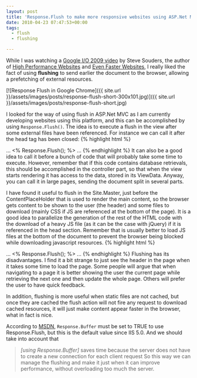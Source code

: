 ```yaml
---
layout: post
title: 'Response.Flush to make more responsive websites using ASP.Net MVC'
date: 2010-04-23 07:47:53+00:00
tags:
  - flush
  - flushing

---
```


While I was watching a [Google I/O 2009 video](http://www.youtube.com/watch?v=aJGC0JSlpPE) by Steve Souders, the author of [High Performance Websites](http://oreilly.com/catalog/9780596529307) and [Even Faster Websites](http://oreilly.com/catalog/9780596522315), I really liked the fact of using **flushing** to send earlier the document to the browser, allowing a prefetching of external resources.

[![Response Flush in Google Chrome]({{ site.url }}/assets/images/posts/response-flush-short-300x101.jpg)]({{ site.url }}/assets/images/posts/response-flush-short.jpg)

I looked for the way of using flush in ASP.Net MVC as I am currently developing websites using this platform, and this can be accomplished by using `Response.Flush()`. The idea is to execute a flush in the view after some external files have been referenced. For instance we can call it after the head tag has been closed:
{% highlight html %}
<html>
  <head>
    <link href="reset.css" rel="stylesheet" type="text/css" />
    <link href="my-styles.css" rel="stylesheet" type="text/css" />
    ...
    <asp:ContentPlaceHolder ID="head" runat="server"></asp:ContentPlaceHolder>
  </head>
  <% Response.Flush(); %>
  <body>
    ...
  </body>
</html>
{% endhighlight %}
It can also be a good idea to call it before a bunch of code that will probably take some time to execute. However, remember that if this code contains database retrievals, this should be accomplished in the controller part, so that when the view starts rendering it has access to the data, stored in its ViewData. Anyway, you can call it in large pages, sending the document split in several parts.

I have found it useful to flush in the Site.Master, just before the ContentPlaceHolder that is used to render the main content, so the browser gets content to be shown to the user (the header) and some files to download (mainly CSS if JS are referenced at the bottom of the page). It is a good idea to parallelize the generation of the rest of the HTML code with the download of a heavy JS file (as it can be the case with jQuery) if it is referenced in the head section. Remember that is usually better to load JS files at the bottom of the document to prevent the browser being blocked while downloading javascript resources.
{% highlight html %}
<html>
  <head>
    <link href="reset.css" rel="stylesheet" type="text/css" />
    <link href="my-styles.css" rel="stylesheet" type="text/css" />
    ...
    <script src="Scripts/jquery-1.4.2.min.js" type="text/javascript"></script>
    <asp:ContentPlaceHolder ID="head" runat="server"></asp:ContentPlaceHolder>
  </head>
  <% Response.Flush(); %>
  <body>
    ...
  </body>
</html>
{% endhighlight %}
Flushing has its disadvantages. I find it a bit strange to just see the header in the page when it takes some time to load the page. Some people will argue that when navigating to a page it is better showing the user the current page while retrieving the next one and then update the whole page. Others will prefer the user to have quick feedback.

In addition, flushing is more useful when static files are not cached, but once they are cached the flush action will not fire any request to download cached resources, it will just make content appear faster in the browser, what in fact is nice.

According to [MSDN](http://msdn.microsoft.com/en-us/library/ms526001.aspx), `Response.Buffer` must be set to TRUE to use Response.Flush, but this is the default value since IIS 5.0. And we should take into account that

>_[using Response.Buffer]_ saves time because the server does not have to create a new connection for each client request
So this way we can manage the flushing and make it just when it can improve performance, without overloading too much the server.
